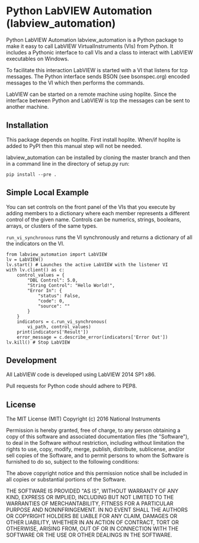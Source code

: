 Python LabVIEW Automation (labview_automation)
==============================================

Python LabVIEW Automation labview_automation is a Python package to make it
easy to call LabVIEW VirtualInstruments (VIs) from Python.  It includes a
Pythonic interface to call VIs and a class to interact with LabVIEW executables
on Windows.

To facilitate this interaction LabVIEW is started with a VI that listens for
tcp messages.  The Python interface sends BSON (see bsonspec.org) encoded
messages to the VI which then performs the commands.

LabVIEW can be started on a remote machine using hoplite.  Since the interface
between Python and LabVIEW is tcp the messages can be sent to another machine.

Installation
------------
This package depends on hoplite.  First install hoplite.  When/if hoplite
is added to PyPI then this manual step will not be needed.

labview_automation can be installed by cloning the master branch and then
in a command line in the directory of setup.py run:

    pip install --pre .


Simple Local Example
--------------------
You can set controls on the front panel of the VIs that you execute by adding
members to a dictionary where each member represents a different control of
the given name.  Controls can be numerics, strings, booleans, arrays, or
clusters of the same types.

`run_vi_synchronous` runs the VI synchronously and returns a dictionary of
all the indicators on the VI.  

    from labview_automation import LabVIEW
    lv = LabVIEW()
    lv.start() # Launches the active LabVIEW with the listener VI
    with lv.client() as c:
        control_values = {
            "DBL Control": 5.0,
            "String Control": "Hello World!",
            "Error In": {
                "status": False,
                "code": 0,
                "source": ""
            }
        }
        indicators = c.run_vi_synchronous(
            vi_path, control_values)
        print(indicators['Result'])
        error_message = c.describe_error(indicators['Error Out'])
    lv.kill() # Stop LabVIEW

Development
-----------
All LabVIEW code is developed using LabVIEW 2014 SP1 x86.

Pull requests for Python code should adhere to PEP8.

License
-------
The MIT License (MIT)
Copyright (c) 2016 National Instruments

Permission is hereby granted, free of charge, to any person obtaining a copy of
this software and associated documentation files (the "Software"), to deal in
the Software without restriction, including without limitation the rights to
use, copy, modify, merge, publish, distribute, sublicense, and/or sell copies
of the Software, and to permit persons to whom the Software is furnished to do
so, subject to the following conditions:

The above copyright notice and this permission notice shall be included in all
copies or substantial portions of the Software.

THE SOFTWARE IS PROVIDED "AS IS", WITHOUT WARRANTY OF ANY KIND, EXPRESS OR
IMPLIED, INCLUDING BUT NOT LIMITED TO THE WARRANTIES OF MERCHANTABILITY,
FITNESS FOR A PARTICULAR PURPOSE AND NONINFRINGEMENT. IN NO EVENT SHALL THE
AUTHORS OR COPYRIGHT HOLDERS BE LIABLE FOR ANY CLAIM, DAMAGES OR OTHER
LIABILITY, WHETHER IN AN ACTION OF CONTRACT, TORT OR OTHERWISE, ARISING FROM,
OUT OF OR IN CONNECTION WITH THE SOFTWARE OR THE USE OR OTHER DEALINGS IN THE
SOFTWARE.
